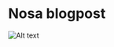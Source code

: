 # Nosa blogpost
![Alt text](https://github.com/Coder1967/Blog_Post_Website/tree/main/front_end/main/main_static/images/logo.png)
